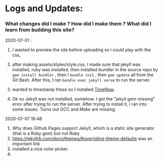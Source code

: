 # Logs and Updates: 

### What changes did I make ? How did I make them ? What did I learn from building this site? 

2020-07-01 :

1. I wanted to preview the site before uploading so i could play with the css,

2. after making assets/styles/style.css, I made sure that jekyll was installed, ruby was installed, then installed bundler in the source repo by 
```gem install bundler``` , then I ```bundle init``` , then ```gem update``` all from the Git Bash. After this, I ran ```bundle exec jekyll serve``` to run the server. 

3. wanted to timestamp these so I installed [TimeNow](https://packagecontrol.io/packages/Timenow). 

4. Ok so Jekyll was not installed, somehow. I got the "jekyll gem missing" error after trying to run the server. After trying to install it, I ran into some issues. Turns out GCC and Make are missing. 

2020-07-07 16:48

1. Why does Github Pages support Jekyll, which is a static site generator (that is a Ruby gem) but not Ruby
2. https://jekyllrb.com/docs/themes/#overriding-theme-defaults was an important link
3. installed a nice color picker. 
4. 

